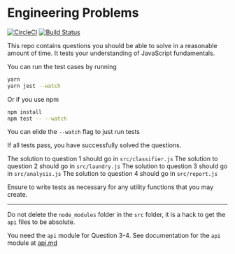 # Engineering Problems
[![CircleCI](https://circleci.com/gh/wptechprodigy/laundry/tree/master.svg?style=svg)](https://circleci.com/gh/wptechprodigy/laundry/tree/master) [![Build Status](https://travis-ci.org/wptechprodigy/laundry.svg?branch=master)](https://travis-ci.org/wptechprodigy/laundry)

This repo contains questions you should be able to solve in a reasonable amount of time.
It tests your understanding of JavaScript fundamentals.

You can run the test cases by running

```bash
yarn
yarn jest --watch
```

Or if you use npm

```bash
npm install
npm test -- --watch
```

You can elide the `--watch` flag to just run tests

If all tests pass, you have successfully solved the questions.

The solution to question 1 should go in `src/classifier.js`
The solution to question 2 should go in `src/laundry.js`
The solution to question 3 should go in `src/analysis.js`
The solution to question 4 should go in `src/report.js`

Ensure to write tests as necessary for any utility functions that you may create.

---
Do not delete the `node_modules` folder in the `src` folder, it is a hack to get the `api` files to be absolute.

You need the `api` module for Question 3-4.
See documentation for the `api` module at [api.md](./api.md)
